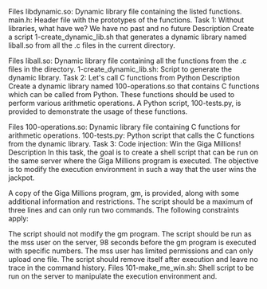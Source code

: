 Files
libdynamic.so: Dynamic library file containing the listed functions.
main.h: Header file with the prototypes of the functions.
Task 1: Without libraries, what have we? We have no past and no future
Description
Create a script 1-create_dynamic_lib.sh that generates a dynamic library named liball.so from all the .c files in the current directory.

Files
liball.so: Dynamic library file containing all the functions from the .c files in the directory.
1-create_dynamic_lib.sh: Script to generate the dynamic library.
Task 2: Let's call C functions from Python
Description
Create a dynamic library named 100-operations.so that contains C functions which can be called from Python. These functions should be used to perform various arithmetic operations. A Python script, 100-tests.py, is provided to demonstrate the usage of these functions.

Files
100-operations.so: Dynamic library file containing C functions for arithmetic operations.
100-tests.py: Python script that calls the C functions from the dynamic library.
Task 3: Code injection: Win the Giga Millions!
Description
In this task, the goal is to create a shell script that can be run on the same server where the Giga Millions program is executed. The objective is to modify the execution environment in such a way that the user wins the jackpot.

A copy of the Giga Millions program, gm, is provided, along with some additional information and restrictions. The script should be a maximum of three lines and can only run two commands. The following constraints apply:

The script should not modify the gm program.
The script should be run as the mss user on the server, 98 seconds before the gm program is executed with specific numbers.
The mss user has limited permissions and can only upload one file.
The script should remove itself after execution and leave no trace in the command history.
Files
101-make_me_win.sh: Shell script to be run on the server to manipulate the execution environment and.




